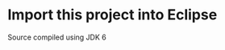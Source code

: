 Import this project into Eclipse
==================================================

Source compiled using JDK 6